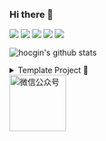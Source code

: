 ### Hi there 👋
[![](https://img.shields.io/badge/@hocgin-博客-blue?style=flat)](https://hocg.in/) 
[![](https://img.shields.io/badge/@hocgin-简历-blue?style=flat)](https://resume.hocg.in/) 
[![](https://img.shields.io/badge/@hocgin-项目-blue?style=flat)](https://projects.hocg.in/) 
[![](https://img.shields.io/badge/@hocgin-导航-blue?style=flat)](https://panda.hocg.in/)
[![](https://img.shields.io/badge/@hocgin-组件库-blue?style=flat)](https://gin.hocg.in/)

![hocgin's github stats](https://github-readme-stats.vercel.app/api?username=hocgin&show_icons=true&hide_title=true&hide_border=true)

<details>
<summary>Template Project 🎉</summary>
- [Taro-Starter](https://github.com/hocgin/taro-starter)
- [Antd-Starter](https://github.com/hocgin/antd-starter)
</details>
<img src="http://cdn.hocgin.top/uPic/mp-logo.jpg" width="100" alt="微信公众号"/>

<!--
**hocgin/hocgin** is a ✨ _special_ ✨ repository because its `README.md` (this file) appears on your GitHub profile.

Here are some ideas to get you started:

- 🔭 I’m currently working on ...
- 🌱 I’m currently learning ...
- 👯 I’m looking to collaborate on ...
- 🤔 I’m looking for help with ...
- 💬 Ask me about ...
- 📫 How to reach me: ...
- 😄 Pronouns: ...
- ⚡ Fun fact: ...
-->
